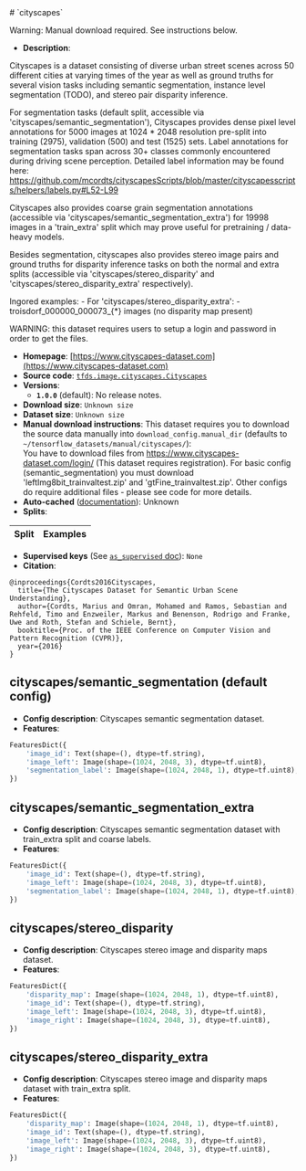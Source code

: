 <div itemscope itemtype="http://schema.org/Dataset">
  <div itemscope itemprop="includedInDataCatalog" itemtype="http://schema.org/DataCatalog">
    <meta itemprop="name" content="TensorFlow Datasets" />
  </div>
  <meta itemprop="name" content="cityscapes" />
  <meta itemprop="description" content="Cityscapes is a dataset consisting of diverse urban street scenes across 50 different cities&#10;  at varying times of the year as well as ground truths for several vision tasks including&#10;  semantic segmentation, instance level segmentation (TODO), and stereo pair disparity inference.&#10;&#10;&#10;  For segmentation tasks (default split, accessible via &#x27;cityscapes/semantic_segmentation&#x27;), Cityscapes provides&#10;  dense pixel level annotations for 5000 images at 1024 * 2048 resolution pre-split into training (2975),&#10;  validation (500) and test (1525) sets. Label annotations for segmentation tasks span across 30+ classes&#10;  commonly encountered during driving scene perception. Detailed label information may be found here:&#10;  https://github.com/mcordts/cityscapesScripts/blob/master/cityscapesscripts/helpers/labels.py#L52-L99&#10;&#10;  Cityscapes also provides coarse grain segmentation annotations (accessible via &#x27;cityscapes/semantic_segmentation_extra&#x27;)&#10;  for 19998 images in a &#x27;train_extra&#x27; split which may prove useful for pretraining / data-heavy models.&#10;&#10;&#10;  Besides segmentation, cityscapes also provides stereo image pairs and ground truths for disparity inference&#10;  tasks on both the normal and extra splits (accessible via &#x27;cityscapes/stereo_disparity&#x27; and&#10;  &#x27;cityscapes/stereo_disparity_extra&#x27; respectively).&#10;&#10;  Ingored examples:&#10;  - For &#x27;cityscapes/stereo_disparity_extra&#x27;:&#10;    - troisdorf_000000_000073_{*} images (no disparity map present)&#10;&#10;  WARNING: this dataset requires users to setup a login and password in order to get the files.&#10;&#10;&#10;To use this dataset:&#10;&#10;```python&#10;import tensorflow_datasets as tfds&#10;&#10;ds = tfds.load(&#x27;cityscapes&#x27;, split=&#x27;train&#x27;)&#10;for ex in ds.take(4):&#10;  print(ex)&#10;```&#10;&#10;See [the guide](https://www.tensorflow.org/datasets/overview) for more&#10;informations on [tensorflow_datasets](https://www.tensorflow.org/datasets).&#10;&#10;" />
  <meta itemprop="url" content="https://www.tensorflow.org/datasets/catalog/cityscapes" />
  <meta itemprop="sameAs" content="https://www.cityscapes-dataset.com" />
  <meta itemprop="citation" content="@inproceedings{Cordts2016Cityscapes,&#10;  title={The Cityscapes Dataset for Semantic Urban Scene Understanding},&#10;  author={Cordts, Marius and Omran, Mohamed and Ramos, Sebastian and Rehfeld, Timo and Enzweiler, Markus and Benenson, Rodrigo and Franke, Uwe and Roth, Stefan and Schiele, Bernt},&#10;  booktitle={Proc. of the IEEE Conference on Computer Vision and Pattern Recognition (CVPR)},&#10;  year={2016}&#10;}&#10;" />
</div>
# `cityscapes`

Warning: Manual download required. See instructions below.

*   **Description**:

Cityscapes is a dataset consisting of diverse urban street scenes across 50
different cities at varying times of the year as well as ground truths for
several vision tasks including semantic segmentation, instance level
segmentation (TODO), and stereo pair disparity inference.

For segmentation tasks (default split, accessible via
'cityscapes/semantic_segmentation'), Cityscapes provides dense pixel level
annotations for 5000 images at 1024 * 2048 resolution pre-split into training
(2975), validation (500) and test (1525) sets. Label annotations for
segmentation tasks span across 30+ classes commonly encountered during driving
scene perception. Detailed label information may be found here:
https://github.com/mcordts/cityscapesScripts/blob/master/cityscapesscripts/helpers/labels.py#L52-L99

Cityscapes also provides coarse grain segmentation annotations (accessible via
'cityscapes/semantic_segmentation_extra') for 19998 images in a 'train_extra'
split which may prove useful for pretraining / data-heavy models.

Besides segmentation, cityscapes also provides stereo image pairs and ground
truths for disparity inference tasks on both the normal and extra splits
(accessible via 'cityscapes/stereo_disparity' and
'cityscapes/stereo_disparity_extra' respectively).

Ingored examples: - For 'cityscapes/stereo_disparity_extra': -
troisdorf_000000_000073_{*} images (no disparity map present)

WARNING: this dataset requires users to setup a login and password in order to
get the files.

*   **Homepage**:
    [https://www.cityscapes-dataset.com](https://www.cityscapes-dataset.com)
*   **Source code**:
    [`tfds.image.cityscapes.Cityscapes`](https://github.com/tensorflow/datasets/tree/master/tensorflow_datasets/image/cityscapes.py)
*   **Versions**:
    *   **`1.0.0`** (default): No release notes.
*   **Download size**: `Unknown size`
*   **Dataset size**: `Unknown size`
*   **Manual download instructions**: This dataset requires you to download the
    source data manually into `download_config.manual_dir`
    (defaults to `~/tensorflow_datasets/manual/cityscapes/`):<br/>
    You have to download files from https://www.cityscapes-dataset.com/login/
    (This dataset requires registration).
    For basic config (semantic_segmentation) you must download
    'leftImg8bit_trainvaltest.zip' and 'gtFine_trainvaltest.zip'.
    Other configs do require additional files - please see code for more details.
*   **Auto-cached**
    ([documentation](https://www.tensorflow.org/datasets/performances#auto-caching)):
    Unknown
*   **Splits**:

Split | Examples
:---- | -------:

*   **Supervised keys** (See
    [`as_supervised` doc](https://www.tensorflow.org/datasets/api_docs/python/tfds/load#args)):
    `None`
*   **Citation**:

```
@inproceedings{Cordts2016Cityscapes,
  title={The Cityscapes Dataset for Semantic Urban Scene Understanding},
  author={Cordts, Marius and Omran, Mohamed and Ramos, Sebastian and Rehfeld, Timo and Enzweiler, Markus and Benenson, Rodrigo and Franke, Uwe and Roth, Stefan and Schiele, Bernt},
  booktitle={Proc. of the IEEE Conference on Computer Vision and Pattern Recognition (CVPR)},
  year={2016}
}
```

## cityscapes/semantic_segmentation (default config)

*   **Config description**: Cityscapes semantic segmentation dataset.
*   **Features**:

```python
FeaturesDict({
    'image_id': Text(shape=(), dtype=tf.string),
    'image_left': Image(shape=(1024, 2048, 3), dtype=tf.uint8),
    'segmentation_label': Image(shape=(1024, 2048, 1), dtype=tf.uint8),
})
```

## cityscapes/semantic_segmentation_extra

*   **Config description**: Cityscapes semantic segmentation dataset with
    train_extra split and coarse labels.
*   **Features**:

```python
FeaturesDict({
    'image_id': Text(shape=(), dtype=tf.string),
    'image_left': Image(shape=(1024, 2048, 3), dtype=tf.uint8),
    'segmentation_label': Image(shape=(1024, 2048, 1), dtype=tf.uint8),
})
```

## cityscapes/stereo_disparity

*   **Config description**: Cityscapes stereo image and disparity maps dataset.
*   **Features**:

```python
FeaturesDict({
    'disparity_map': Image(shape=(1024, 2048, 1), dtype=tf.uint8),
    'image_id': Text(shape=(), dtype=tf.string),
    'image_left': Image(shape=(1024, 2048, 3), dtype=tf.uint8),
    'image_right': Image(shape=(1024, 2048, 3), dtype=tf.uint8),
})
```

## cityscapes/stereo_disparity_extra

*   **Config description**: Cityscapes stereo image and disparity maps dataset
    with train_extra split.
*   **Features**:

```python
FeaturesDict({
    'disparity_map': Image(shape=(1024, 2048, 1), dtype=tf.uint8),
    'image_id': Text(shape=(), dtype=tf.string),
    'image_left': Image(shape=(1024, 2048, 3), dtype=tf.uint8),
    'image_right': Image(shape=(1024, 2048, 3), dtype=tf.uint8),
})
```
